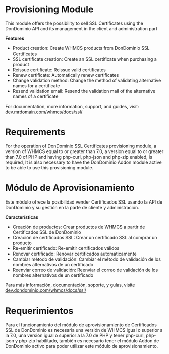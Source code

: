 # Provisioning Module

This module offers the possibility to sell SSL Certificates using the DonDominio API and its management in the client and administration part

**Features**

- Product creation: Create WHMCS products from DonDominio SSL Certificates
- SSL certificate creation: Create an SSL certificate when purchasing a product
- Reissue certificate: Reissue valid certificates
- Renew certificate: Automatically renew certificates
- Change validation method: Change the method of validating alternative names for a certificate
- Resend validation email: Resend the validation mail of the alternative names of a certificate

For documentation, more information, support, and guides, visit: [dev.mrdomain.com/whmcs/docs/ssl/](dev.mrdomain.com/whmcs/docs/ssl/)

# Requirements

For the operation of DonDominio SSL Certificates provisioning module, a version of WHMCS equal to or greater than 7.0, a version equal to or greater than 7.0 of PHP and having php-curl, php-json and php-zip enabled, is required, It is also necessary to have the DonDominio Addon module active to be able to use this provisioning module.

# Módulo de Aprovisionamiento

Este módulo ofrece la posibilidad vender Certificados SSL usando la API de DonDominio y su gestión en la parte de cliente y administración.

**Características**

- Creación de productos: Crear productos de WHMCS a partir de Certificados SSL de DonDominio
- Creación de certificados SSL: Crear un certificado SSL al comprar un producto
- Re-emitir certificado: Re-emitir certificados válidos
- Renovar certificado: Renovar certificados automáticamente
- Cambiar método de validación: Cambiar el método de validación de los nombres alternativos de un certificado
- Reenviar correo de validación: Reenviar el correo de validación de los nombres alternativos de un certificado

Para más información, documentación, soporte, y guías, visite [dev.dondominio.com/whmcs/docs/ssl/](https://dev.dondominio.com/whmcs/docs/ssl/)

# Requerimientos

Para el funcionamiento del módulo de aprovisionamiento de Certificados SSL de DonDominio es necesaria una versión de WHMCS igual o superior a la 7.0, una versión igual o superior a la 7.0 de PHP y tener php-curl, php-json y php-zip habilitado, también es necesario tener el módulo Addon de DonDominio activo para poder utilizar este módulo de aprovisionamiento.